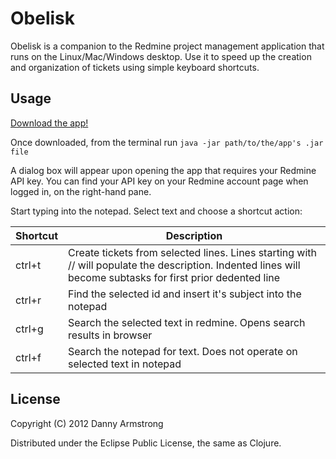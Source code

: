 # Obelisk

Obelisk is a companion to the Redmine project management application that runs on the Linux/Mac/Windows desktop. Use it to speed up the creation and organization of tickets using simple keyboard shortcuts.


## Usage

[Download the app!](https://github.com/detarmstrong/Obelisk/releases/latest)  

Once downloaded, from the terminal run `java -jar path/to/the/app's .jar file`  

A dialog box will appear upon opening the app that requires your Redmine API key. You can find your API key on your Redmine account page when logged in, on the right-hand pane.  

Start typing into the notepad. Select text and choose a shortcut action:

| Shortcut | Description |
|----------|------------|
| ctrl+t | Create tickets from selected lines. Lines starting with // will populate the description. Indented lines will become subtasks for first prior dedented line |  
| ctrl+r | Find the selected id and insert it's subject into the notepad |  
| ctrl+g | Search the selected text in redmine. Opens search results in browser |
| ctrl+f | Search the notepad for text. Does not operate on selected text in notepad |


## License

Copyright (C) 2012 Danny Armstrong

Distributed under the Eclipse Public License, the same as Clojure.
